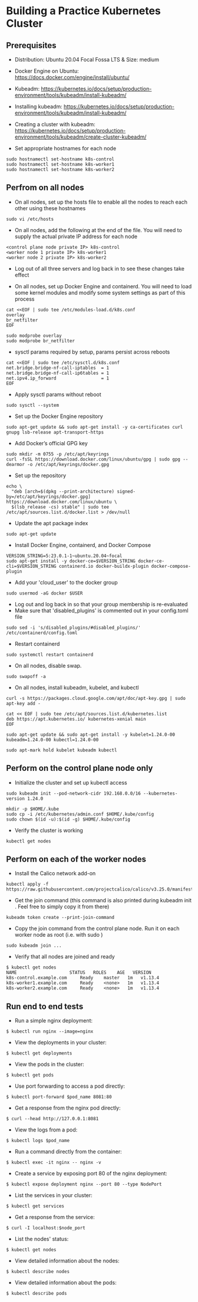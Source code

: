 # Building a Practice Kubernetes Cluster

## Prerequisites
- Distribution: Ubuntu 20.04 Focal Fossa LTS & Size: medium
- Docker Engine on Ubuntu: https://docs.docker.com/engine/install/ubuntu/
- Kubeadm: https://kubernetes.io/docs/setup/production-environment/tools/kubeadm/install-kubeadm/
- Installing kubeadm: https://kubernetes.io/docs/setup/production-environment/tools/kubeadm/install-kubeadm/
- Creating a cluster with kubeadm: https://kubernetes.io/docs/setup/production-environment/tools/kubeadm/create-cluster-kubeadm/

- Set appropriate hostnames for each node
```
sudo hostnamectl set-hostname k8s-control
sudo hostnamectl set-hostname k8s-worker1
sudo hostnamectl set-hostname k8s-worker2
```

## Perfrom on all nodes
- On all nodes, set up the hosts file to enable all the nodes to reach each other using these hostnames
```
sudo vi /etc/hosts
```

- On all nodes, add the following at the end of the file. You will need to supply the actual private IP address for each node
```
<control plane node private IP> k8s-control
<worker node 1 private IP> k8s-worker1
<worker node 2 private IP> k8s-worker2
```

- Log out of all three servers and log back in to see these changes take effect

- On all nodes, set up Docker Engine and containerd. You will need to load some kernel modules and modify some system settings as part of this process
```
cat <<EOF | sudo tee /etc/modules-load.d/k8s.conf
overlay
br_netfilter
EOF

sudo modprobe overlay
sudo modprobe br_netfilter
```

- sysctl params required by setup, params persist across reboots
```
cat <<EOF | sudo tee /etc/sysctl.d/k8s.conf
net.bridge.bridge-nf-call-iptables  = 1
net.bridge.bridge-nf-call-ip6tables = 1
net.ipv4.ip_forward                 = 1
EOF
```

- Apply sysctl params without reboot
```
sudo sysctl --system
```

- Set up the Docker Engine repository
```
sudo apt-get update && sudo apt-get install -y ca-certificates curl gnupg lsb-release apt-transport-https
```

- Add Docker’s official GPG key
```
sudo mkdir -m 0755 -p /etc/apt/keyrings
curl -fsSL https://download.docker.com/linux/ubuntu/gpg | sudo gpg --dearmor -o /etc/apt/keyrings/docker.gpg
```

- Set up the repository
```
echo \
  "deb [arch=$(dpkg --print-architecture) signed-by=/etc/apt/keyrings/docker.gpg] https://download.docker.com/linux/ubuntu \
  $(lsb_release -cs) stable" | sudo tee /etc/apt/sources.list.d/docker.list > /dev/null
```

- Update the apt package index
```
sudo apt-get update
```

- Install Docker Engine, containerd, and Docker Compose
```
VERSION_STRING=5:23.0.1-1~ubuntu.20.04~focal
sudo apt-get install -y docker-ce=$VERSION_STRING docker-ce-cli=$VERSION_STRING containerd.io docker-buildx-plugin docker-compose-plugin
```

- Add your 'cloud_user' to the docker group
```
sudo usermod -aG docker $USER
```

- Log out and log back in so that your group membership is re-evaluated
- Make sure that 'disabled_plugins' is commented out in your config.toml file
```
sudo sed -i 's/disabled_plugins/#disabled_plugins/' /etc/containerd/config.toml
```

- Restart containerd
```
sudo systemctl restart containerd
```

- On all nodes, disable swap.
```
sudo swapoff -a
```

- On all nodes, install kubeadm, kubelet, and kubectl
```
curl -s https://packages.cloud.google.com/apt/doc/apt-key.gpg | sudo apt-key add -

cat << EOF | sudo tee /etc/apt/sources.list.d/kubernetes.list
deb https://apt.kubernetes.io/ kubernetes-xenial main
EOF

sudo apt-get update && sudo apt-get install -y kubelet=1.24.0-00 kubeadm=1.24.0-00 kubectl=1.24.0-00

sudo apt-mark hold kubelet kubeadm kubectl
```

## Perform on the control plane node only
- Initialize the cluster and set up kubectl access
```
sudo kubeadm init --pod-network-cidr 192.168.0.0/16 --kubernetes-version 1.24.0

mkdir -p $HOME/.kube
sudo cp -i /etc/kubernetes/admin.conf $HOME/.kube/config
sudo chown $(id -u):$(id -g) $HOME/.kube/config
```

- Verify the cluster is working
```
kubectl get nodes
```

## Perform on each of the worker nodes
- Install the Calico network add-on
```
kubectl apply -f https://raw.githubusercontent.com/projectcalico/calico/v3.25.0/manifests/calico.yaml
```

- Get the join command (this command is also printed during kubeadm init . Feel free to simply copy it from there)
```
kubeadm token create --print-join-command
```

- Copy the join command from the control plane node. Run it on each worker node as root (i.e. with sudo )
```
sudo kubeadm join ...
```

- Verify that all nodes are joined and ready
```
$ kubectl get nodes
NAME                    STATUS   ROLES    AGE   VERSION
k8s-control.example.com   	Ready    master   1m   v1.13.4
k8s-worker1.example.com   	Ready    <none>   1m   v1.13.4
k8s-worker2.example.com   	Ready    <none>   1m   v1.13.4
```

## Run end to end tests
- Run a simple nginx deployment:
```
$ kubectl run nginx --image=nginx
```

- View the deployments in your cluster:
```
$ kubectl get deployments
```

- View the pods in the cluster:
```
$ kubectl get pods
```

- Use port forwarding to access a pod directly:
```
$ kubectl port-forward $pod_name 8081:80
```

- Get a response from the nginx pod directly:
```
$ curl --head http://127.0.0.1:8081
```

- View the logs from a pod:
```
$ kubectl logs $pod_name
```

- Run a command directly from the container:
```
$ kubectl exec -it nginx -- nginx -v
```

- Create a service by exposing port 80 of the nginx deployment:
```
$ kubectl expose deployment nginx --port 80 --type NodePort
```

- List the services in your cluster:
```
$ kubectl get services
```

- Get a response from the service:
```
$ curl -I localhost:$node_port
```

- List the nodes' status:
```
$ kubectl get nodes
```

- View detailed information about the nodes:
```
$ kubectl describe nodes
```

- View detailed information about the pods:
```
$ kubectl describe pods
```
